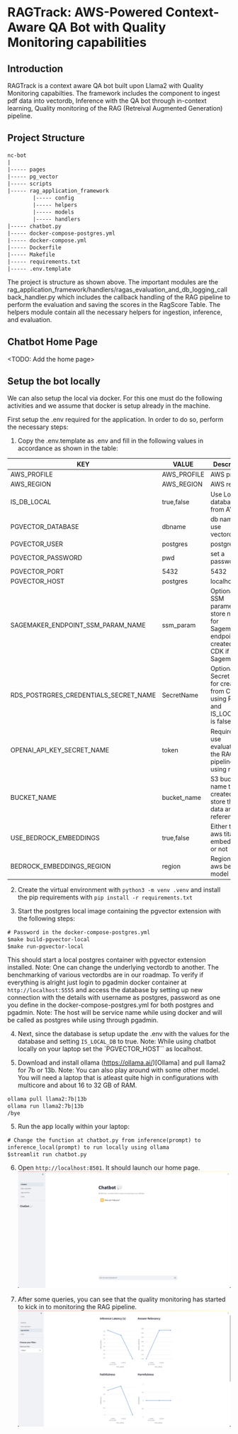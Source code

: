 # RAGTrack: AWS-Powered Context-Aware QA Bot with Quality Monitoring capabilities

## Introduction
RAGTrack is a context aware QA bot built upon Llama2 with Quality Monitoring capabilties. The framework includes the component to ingest pdf data into vectordb, Inference with the QA bot through in-context learning, Quality monitoring of the RAG (Retreival Augmented Generation) pipeline.

## Project Structure
```
nc-bot
|
|----- pages
|----- pg_vector
|----- scripts
|----- rag_application_framework
        |----- config
        |----- helpers
        |----- models
        |----- handlers
|----- chatbot.py
|----- docker-compose-postgres.yml
|----- docker-compose.yml
|----- Dockerfile
|----- Makefile
|----- requirements.txt
|----- .env.template
```

The project is structure as shown above. The important modules are the rag_application_framework/handlers/ragas_evaluation_and_db_logging_callback_handler.py which includes the callback handling of the RAG pipeline to perform the evaluation and saving the scores in the RagScore Table. The helpers module contain all the necessary helpers for ingestion, inference, and evaluation.  

## Chatbot Home Page
<TODO: Add the home page>

## Setup the bot locally
We can also setup the local via docker. For this one must do the following activities and we assume that docker is setup already in the machine.  

First setup the .env required for the application. In order to do so, perform the necessary steps:  
1. Copy the .env.template as .env and fill in the following values in accordance as shown in the table:  

| KEY                 | VALUE       | Description                                                                                   |
|---------------------|-------------|-----------------------------------------------------------------------------------------------|
| AWS_PROFILE         | AWS_PROFILE | AWS profile                                                                                   |
| AWS_REGION          | AWS_REGION  | AWS region                                                                                    |
| IS_DB_LOCAL         | true,false  | Use Local database or from AWS                                                                |
| PGVECTOR_DATABASE   | dbname      | db name to use vectordblab                                                                    |
| PGVECTOR_USER       | postgres    | postgres                                                                                      |
| PGVECTOR_PASSWORD   | pwd         | set a password                                                                                |
| PGVECTOR_PORT       | 5432        | 5432                                                                                          |
| PGVECTOR_HOST       | postgres    | localhost?                                                                                    |
| SAGEMAKER_ENDPOINT_SSM_PARAM_NAME    | ssm_param   | Optional: SSM parameter store name for Sagemaker endpoint created from CDK if using Sagemaker |
| RDS_POSTRGRES_CREDENTIALS_SECRET_NAME     | SecretName  | Optional: RDS Secret name for created from CDK if using RDS and IS_LOCAL_DB is false          |
| OPENAI_API_KEY_SECRET_NAME | token       | Required to use evaluation of the RAG pipeline using ragas                                    |
| BUCKET_NAME         | bucket_name | S3 bucket name to be created to store the pdf data and reference                              |
| USE_BEDROCK_EMBEDDINGS         | true,false  | Either to use aws titan embeddings or not                                                     |
| BEDROCK_EMBEDDINGS_REGION      | region      | Region of the aws bedrock model                                                               |

2. Create the virtual environment with `python3 -m venv .venv` and install the pip requirements with `pip install -r requirements.txt`  

3. Start the postgres local image containing the pgvector extension with the following steps:  
```
# Password in the docker-compose-postgres.yml
$make build-pgvector-local
$make run-pgvector-local
```
This should start a local postgres container with pgvector extension installed. Note: One can change the underlying vectordb to another. The benchmarking of various vectordbs are in our roadmap. To verify if everything is alright just login to pgadmin docker container at `http://localhost:5555` and access the database by setting up new connection with the details with username as postgres, password as one you define in the docker-compose-postgres.yml for both postgres and pgadmin. Note: The host will be service name while using docker and will be called as postgres while using through pgadmin.  

4. Next, since the database is setup update the .env with the values for the database and setting `IS_LOCAL_DB` to true.  Note: While using chatbot locally on your laptop set the `PGVECTOR_HOST`` as localhost.  

5. Download and install ollama (https://ollama.ai/)[Ollama] and pull llama2 for 7b or 13b. Note: You can also play around with some other model. You will need a laptop that is atleast quite high in configurations with multicore and about 16 to 32 GB of RAM.  
```
ollama pull llama2:7b|13b
ollama run llama2:7b|13b
/bye
```
5. Run the app locally within your laptop:  
```
# Change the function at chatbot.py from inference(prompt) to inference_local(prompt) to run locally using ollama
$streamlit run chatbot.py
```
6. Open `http://localhost:8501`. It should launch our home page.  
![RAGTrack](assets/chatbot.png "RAGTrack")

7. After some queries, you can see that the quality monitoring has started to kick in to monitoring the RAG pipeline.  
![Monitor](assets/quality_monitor.png "Monitoring")
